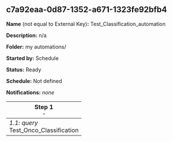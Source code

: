 ## c7a92eaa-0d87-1352-a671-1323fe92bfb4

**Name** (not equal to External Key)**:** Test_Classification_automation

**Description:** n/a

**Folder:** my automations/

**Started by:** Schedule

**Status:** Ready

**Schedule:** Not defined

**Notifications:** _none_


| Step 1<br>_<small>-</small>_ |
| --- |
| _1.1: query_<br>Test_Onco_Classification |
